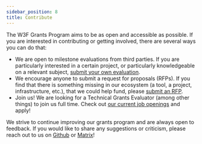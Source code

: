 ```yaml
---
sidebar_position: 8
title: Contribute
---
```


The W3F Grants Program aims to be as open and accessible as possible. If you are interested in contributing or getting involved, there are several ways you can do that:

- We are open to milestone evaluations from third parties. If you are particularly interested in a certain project, or particularly knowledgeable on a relevant subject, [submit your own evaluation](https://github.com/w3f/Grant-Milestone-Delivery#ballot_box_with_check-external-evaluations).
- We encourage anyone to submit a request for proposals (RFPs). If you find that there is something missing in our ecosystem (a tool, a project, infrastructure, etc.), that we could help fund, please [submit an RFP](https://github.com/w3f/Grants-Program/blob/master/README.md#mailbox_with_mail-suggest-a-project).
- Join us! We are looking for a Technical Grants Evaluator (among other things) to join us full time. Check out [our current job openings](https://web3.bamboohr.com/jobs/) and apply!

We strive to continue improving our grants program and are always open to feedback. If you would like to share any suggestions or criticism, please reach out to us on [Github](https://github.com/w3f/Grants-Program) or [Matrix](https://matrix.to/#/#w3f:matrix.org)!
